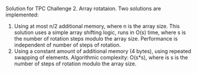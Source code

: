 Solution for TPC Challenge 2. Array rotataion.
Two solutions are implemented:
1. Using at most n/2 additional memory, where n is the array size.
	This solution uses a simple array shifting logic, runs in O(s) time, where s is the number of rotation steps modulo the array size.
	Performance is independent of number of steps of rotation.
2. Using a constant amount of additional memory (4 bytes), using repeated swapping of elements.
	Algorithmic complexity: O(s*s), where is s is the number of steps of rotation modulo the array size.
